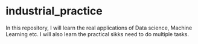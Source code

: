 # industrial_practice
In this repository, I will learn the real applications of Data science, Machine Learning etc. I will also learn the practical sikks need to do multiple tasks.
